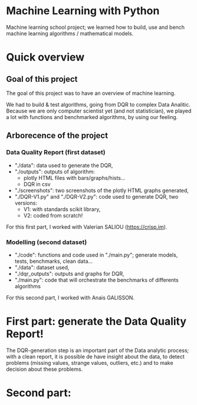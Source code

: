 # Machine Learning with Python

Machine learning school project; we learned how to build, use and bench machine learning algorithms / mathematical models.

# Quick overview

## Goal of this project

The goal of this project was to have an overview of machine learning. 

We had to build & test algorithms, going from DQR to complex Data Analitic. Because we are only computer scientist yet (and not statistician), we played a lot with functions and benchmarked algorithms, by using our feeling. 

## Arborecence of the project

### Data Quality Report (first dataset)

- "./data": data used to generate the DQR,
- "./outputs": outputs of algorithm:
    + plotly HTML files with bars/graphs/hists...
    + DQR in csv
- "./screenshots": two screenshots of the plotly HTML graphs generated,
- "./DQR-V1.py" and "./DQR-V2.py": code used to generate DQR, two versions:
    + V1: with standards scikit library,
    + V2: coded from scratch!

For this first part, I worked with Valerian SALIOU (https://crisp.im).

### Modelling (second dataset)

- "./code": functions and code used in "./main.py"; generate models, tests, benchmarks, clean data...
- "./data": dataset used,
- "./dqr_outputs": outputs and graphs for DQR,
- "./main.py": code that will orchestrate the benchmarks of differents algorithms

For this second part, I worked with Anais GALISSON.

# First part: generate the Data Quality Report!

The DQR-generation step is an important part of the Data analytic process; with a clean report, it is possible de have insight about the data, to detect problems (missing values, strange values, outliers, etc.) and to make decision about these problems.

# Second part: